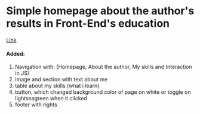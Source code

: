 # Simple homepage about the author's results in Front-End's education

[Link](https://mrpenguin-dev.github.io/Simple-Homepage--JavaScript/)

#### Added:
1. Navigation with: (Homepage, About the author, My skills and Interaction in JS)
2. Image and section with text about me
3. table about my skills (what i learn)
4. button, which changed background color of page on white or toggle on lightseagreen when it clicked
5. footer with rights
